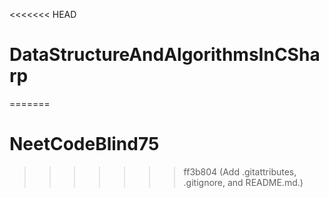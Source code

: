 <<<<<<< HEAD
# DataStructureAndAlgorithmsInCSharp
=======
# NeetCodeBlind75
>>>>>>> ff3b804 (Add .gitattributes, .gitignore, and README.md.)
